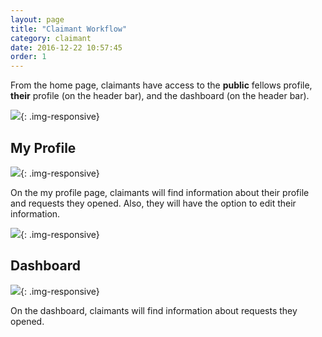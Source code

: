 ```yaml
---
layout: page
title: "Claimant Workflow"
category: claimant
date: 2016-12-22 10:57:45
order: 1
---
```


From the home page, claimants have access to the **public** fellows profile,
**their** profile (on the header bar),
and the dashboard (on the header bar).

![]({{site.baseurl}}/img/claimant-home.png){: .img-responsive}

## My Profile

![]({{site.baseurl}}/img/claimant-profile.png){: .img-responsive}

On the my profile page,
claimants will find information about their profile
and requests they opened.
Also,
they will have the option to edit their information.

![]({{site.baseurl}}/img/claimant-profile-edit.png){: .img-responsive}

## Dashboard

![]({{site.baseurl}}/img/claimant-dashboard.png){: .img-responsive}

On the dashboard,
claimants will find information about requests they opened.

